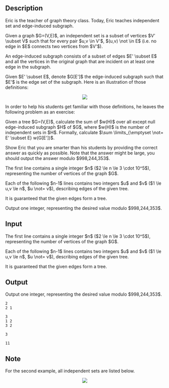 ## Description

<div><p>Eric is the teacher of graph theory class. Today, Eric teaches independent set and edge-induced subgraph.</p><p>Given a graph $G=(V,E)$, an <span class="tex-font-style-it">independent set</span> is a subset of vertices $V' \subset V$ such that for every pair $u,v \in V'$, $(u,v) \not \in E$ (i.e. no edge in $E$ connects two vertices from $V'$).</p><p>An <span class="tex-font-style-it">edge-induced subgraph</span> consists of a subset of edges $E' \subset E$ and all the vertices in the original graph that are incident on at least one edge in the subgraph.</p><p>Given $E' \subset E$, denote $G[E']$ the edge-induced subgraph such that $E'$ is the edge set of the subgraph. Here is an illustration of those definitions:</p><center> <img class="tex-graphics" src="file://mTWjz8tf.png" style="max-width: 100.0%;max-height: 100.0%;"> </center><p>In order to help his students get familiar with those definitions, he leaves the following problem as an exercise:</p><p>Given a tree $G=(V,E)$, calculate the sum of $w(H)$ over all except null edge-induced subgraph $H$ of $G$, where $w(H)$ is the number of independent sets in $H$. Formally, calculate $\sum \limits_{\emptyset \not= E' \subset E} w(G[E'])$.</p><p>Show Eric that you are smarter than his students by providing the correct answer as quickly as possible. Note that the answer might be large, you should output the answer modulo $998,244,353$.</p></div><div class="input-specification"><p>The first line contains a single integer $n$ ($2 \le n \le 3 \cdot 10^5$), representing the number of vertices of the graph $G$.</p><p>Each of the following $n-1$ lines contains two integers $u$ and $v$ ($1 \le u,v \le n$, $u \not= v$), describing edges of the given tree.</p><p>It is guaranteed that the given edges form a tree.</p></div><div class="output-specification"><p>Output one integer, representing the desired value modulo $998,244,353$.</p></div>

## Input

<p>The first line contains a single integer $n$ ($2 \le n \le 3 \cdot 10^5$), representing the number of vertices of the graph $G$.</p><p>Each of the following $n-1$ lines contains two integers $u$ and $v$ ($1 \le u,v \le n$, $u \not= v$), describing edges of the given tree.</p><p>It is guaranteed that the given edges form a tree.</p>

## Output

<p>Output one integer, representing the desired value modulo $998,244,353$.</p>





```input1
2
2 1
```




```input2
3
1 2
3 2
```




```output1
3
```




```output2
11
```



## Note

<p>For the second example, all independent sets are listed below.</p><center> <img class="tex-graphics" src="file://qrHWWxjl.png" style="max-width: 100.0%;max-height: 100.0%;"> </center>
